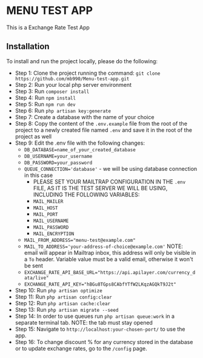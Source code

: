 # MENU TEST APP

This is a Exchange Rate Test App

## Installation

To install and run the project locally, please do the following:
- Step 1: Clone the project running the command: `git clone https://github.com/mb990/Menu-test-app.git`
- Step 2: Run your local php server environment
- Step 3: Run `composer install`
- Step 4: Run `npm install`
- Step 5: Run `npm run dev`
- Step 6: Run `php artisan key:generate`
- Step 7: Create a database with the name of your choice
- Step 8: Copy the content of the `.env.example` file from the root of the project to a newly created file named `.env` and save it in the root of the project as well
- Step 9: Edit the .env file with the following changes:
    - `DB_DATABASE=name_of_your_created_database`
    - `DB_USERNAME=your_username`
    - `DB_PASSWORD=your_password`
    - `QUEUE_CONNECTION='database'` - we will be using database connection in this case
        - PLEASE SET YOUR MAILTRAP CONFIGURATION IN THE `.env` FILE, AS IT IS THE TEST SERVER WE WILL BE USING, INCLUDING THE FOLLOWING VARIABLES:
        - `MAIL_MAILER`
        - `MAIL_HOST`
        - `MAIL_PORT`
        - `MAIL_USERNAME`
        - `MAIL_PASSWORD`
        - `MAIL_ENCRYPTION`
    - `MAIL_FROM_ADDRESS="menu-test@example.com"`
    - `MAIL_TO_ADDRESS='your-address-of-choice@example.com'` NOTE: email will appear in Mailtrap inbox, this address will only be visible in a `To` header. Variable value must be a valid email, otherwise it won't be sent
    - `EXCHANGE_RATE_API_BASE_URL="https://api.apilayer.com/currency_data/live"`
    - `EXCHANGE_RATE_API_KEY="hBGu8TGps8CAbfYTfW2LKqzAGQkT9J2t"`
- Step 10: Run `php artisan optimize`
- Step 11: Run `php artisan config:clear`
- Step 12: Run `php artisan cache:clear`
- Step 13: Run `php artisan migrate --seed`
- Step 14: In order to use queues run `php artisan queue:work` in a separate terminal tab. NOTE: the tab must stay opened
- Step 15: Navigate to `http://localhost:your-chosen-port/` to use the app.
- Step 16: To change discount % for any currency stored in the database or to update exchange rates, go to the `/config` page.
